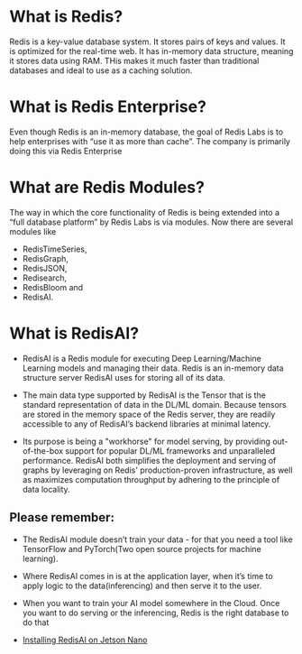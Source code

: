 
# What is Redis?

Redis is a key-value database system. It stores pairs of keys and values. It is optimized for the real-time web. It has in-memory data structure, meaning it stores data using RAM. THis makes it much faster than traditional databases and ideal to use as a caching solution.

# What is Redis Enterprise?

Even though Redis is an in-memory database, the goal of Redis Labs is to help enterprises with “use it as more than cache”.  The company is primarily doing this via Redis Enterprise

# What are Redis Modules?

The way in which the core functionality of Redis is being extended into a “full database platform” by Redis Labs is via modules. Now there are several modules like 

- RedisTimeSeries,
- RedisGraph, 
- RedisJSON, 
- Redisearch, 
- RedisBloom and 
- RedisAI. 


# What is RedisAI?

- RedisAI is a Redis module for executing Deep Learning/Machine Learning models and managing their data. Redis is an in-memory data structure server RedisAI uses for storing all of its data. 


- The main data type supported by RedisAI is the Tensor that is the standard representation of data in the DL/ML domain. 
Because tensors are stored in the memory space of the Redis server, they are readily accessible to any of RedisAI’s backend libraries at minimal latency.


- Its purpose is being a "workhorse" for model serving, by providing out-of-the-box support for popular DL/ML frameworks and unparalleled performance. 
RedisAI both simplifies the deployment and serving of graphs by leveraging on Redis' production-proven infrastructure, as well as maximizes computation throughput by adhering to the principle of data locality.

## Please remember:

- The RedisAI module doesn’t train your data - for that you need a tool like TensorFlow and PyTorch(Two open source projects for machine learning).
- Where RedisAI comes in is at the application layer, when it’s time to apply logic to the data(inferencing) and then serve it to the user.
- When you want to train your AI model somewhere in the Cloud. Once you want to do serving or the inferencing, Redis is the right database to do that





- [ Installing RedisAI on Jetson Nano](https://github.com/collabnix/redisplanet/blob/master/enterprise/modules/redisai/install/README.md)

